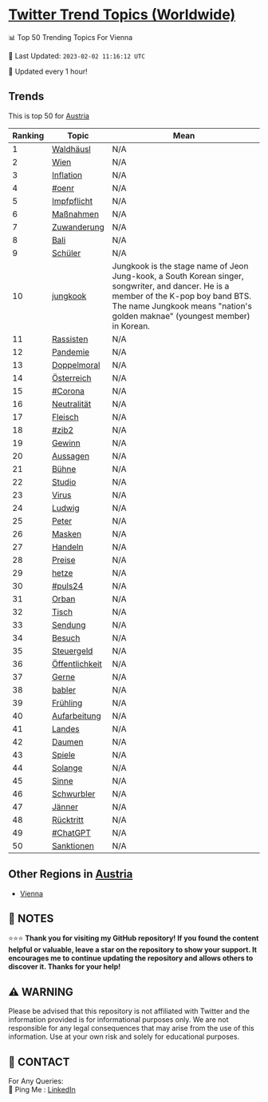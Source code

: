 [Twitter Trend Topics (Worldwide)](https://github.com/ErcinDedeoglu/Twitter-Trend-Topics)
==========


📊 Top 50 Trending Topics For Vienna

📆 Last Updated: `2023-02-02 11:16:12 UTC`

🔧 Updated every 1 hour!


## Trends

This is top 50 for [Austria](</Austria>)

| Ranking | Topic | Mean |
| ------- | ------------ | ------------ |
| 1 | [Waldhäusl](http://twitter.com/search?q=Waldh%c3%a4usl) | N/A |
| 2 | [Wien](http://twitter.com/search?q=Wien) | N/A |
| 3 | [Inflation](http://twitter.com/search?q=Inflation) | N/A |
| 4 | [#oenr](http://twitter.com/search?q=%23oenr) | N/A |
| 5 | [Impfpflicht](http://twitter.com/search?q=Impfpflicht) | N/A |
| 6 | [Maßnahmen](http://twitter.com/search?q=Ma%c3%9fnahmen) | N/A |
| 7 | [Zuwanderung](http://twitter.com/search?q=Zuwanderung) | N/A |
| 8 | [Bali](http://twitter.com/search?q=Bali) | N/A |
| 9 | [Schüler](http://twitter.com/search?q=Sch%c3%bcler) | N/A |
| 10 | [jungkook](http://twitter.com/search?q=jungkook) | Jungkook is the stage name of Jeon Jung-kook, a South Korean singer, songwriter, and dancer. He is a member of the K-pop boy band BTS. The name Jungkook means "nation's golden maknae" (youngest member) in Korean. |
| 11 | [Rassisten](http://twitter.com/search?q=Rassisten) | N/A |
| 12 | [Pandemie](http://twitter.com/search?q=Pandemie) | N/A |
| 13 | [Doppelmoral](http://twitter.com/search?q=Doppelmoral) | N/A |
| 14 | [Österreich](http://twitter.com/search?q=%c3%96sterreich) | N/A |
| 15 | [#Corona](http://twitter.com/search?q=%23Corona) | N/A |
| 16 | [Neutralität](http://twitter.com/search?q=Neutralit%c3%a4t) | N/A |
| 17 | [Fleisch](http://twitter.com/search?q=Fleisch) | N/A |
| 18 | [#zib2](http://twitter.com/search?q=%23zib2) | N/A |
| 19 | [Gewinn](http://twitter.com/search?q=Gewinn) | N/A |
| 20 | [Aussagen](http://twitter.com/search?q=Aussagen) | N/A |
| 21 | [Bühne](http://twitter.com/search?q=B%c3%bchne) | N/A |
| 22 | [Studio](http://twitter.com/search?q=Studio) | N/A |
| 23 | [Virus](http://twitter.com/search?q=Virus) | N/A |
| 24 | [Ludwig](http://twitter.com/search?q=Ludwig) | N/A |
| 25 | [Peter](http://twitter.com/search?q=Peter) | N/A |
| 26 | [Masken](http://twitter.com/search?q=Masken) | N/A |
| 27 | [Handeln](http://twitter.com/search?q=Handeln) | N/A |
| 28 | [Preise](http://twitter.com/search?q=Preise) | N/A |
| 29 | [hetze](http://twitter.com/search?q=hetze) | N/A |
| 30 | [#puls24](http://twitter.com/search?q=%23puls24) | N/A |
| 31 | [Orban](http://twitter.com/search?q=Orban) | N/A |
| 32 | [Tisch](http://twitter.com/search?q=Tisch) | N/A |
| 33 | [Sendung](http://twitter.com/search?q=Sendung) | N/A |
| 34 | [Besuch](http://twitter.com/search?q=Besuch) | N/A |
| 35 | [Steuergeld](http://twitter.com/search?q=Steuergeld) | N/A |
| 36 | [Öffentlichkeit](http://twitter.com/search?q=%c3%96ffentlichkeit) | N/A |
| 37 | [Gerne](http://twitter.com/search?q=Gerne) | N/A |
| 38 | [babler](http://twitter.com/search?q=babler) | N/A |
| 39 | [Frühling](http://twitter.com/search?q=Fr%c3%bchling) | N/A |
| 40 | [Aufarbeitung](http://twitter.com/search?q=Aufarbeitung) | N/A |
| 41 | [Landes](http://twitter.com/search?q=Landes) | N/A |
| 42 | [Daumen](http://twitter.com/search?q=Daumen) | N/A |
| 43 | [Spiele](http://twitter.com/search?q=Spiele) | N/A |
| 44 | [Solange](http://twitter.com/search?q=Solange) | N/A |
| 45 | [Sinne](http://twitter.com/search?q=Sinne) | N/A |
| 46 | [Schwurbler](http://twitter.com/search?q=Schwurbler) | N/A |
| 47 | [Jänner](http://twitter.com/search?q=J%c3%a4nner) | N/A |
| 48 | [Rücktritt](http://twitter.com/search?q=R%c3%bccktritt) | N/A |
| 49 | [#ChatGPT](http://twitter.com/search?q=%23ChatGPT) | N/A |
| 50 | [Sanktionen](http://twitter.com/search?q=Sanktionen) | N/A |



## Other Regions in [Austria](</Austria>)

* [Vienna](</Austria/Vienna.md>)



## 📝 NOTES

⭐⭐⭐ **Thank you for visiting my GitHub repository! If you found the content helpful or valuable, leave a star on the repository to show your support. It encourages me to continue updating the repository and allows others to discover it. Thanks for your help!**


## ⚠️ WARNING

Please be advised that this repository is not affiliated with Twitter and the information provided is for informational purposes only. We are not responsible for any legal consequences that may arise from the use of this information. Use at your own risk and solely for educational purposes.


## 📨 CONTACT

 For Any Queries:  
            🏓 Ping Me : [LinkedIn](https://www.linkedin.com/in/ercindedeoglu/)
